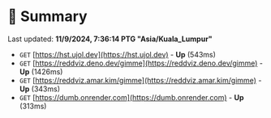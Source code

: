 # 📖 Summary
Last updated: **11/9/2024, 7:36:14 PTG "Asia/Kuala_Lumpur"**

- `GET` [https://hst.ujol.dev](https://hst.ujol.dev) - **Up** (543ms)
- `GET` [https://reddviz.deno.dev/gimme](https://reddviz.deno.dev/gimme) - **Up** (1426ms)
- `GET` [https://reddviz.amar.kim/gimme](https://reddviz.amar.kim/gimme) - **Up** (343ms)
- `GET` [https://dumb.onrender.com](https://dumb.onrender.com) - **Up** (313ms)

